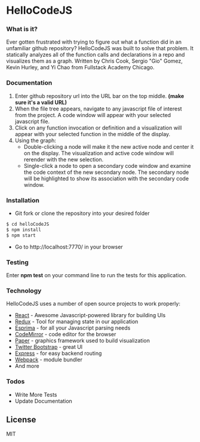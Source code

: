 # HelloCodeJS

### What is it?

Ever gotten frustrated with trying to figure out what a function did in an unfamiliar github repository? HelloCodeJS was built to solve that problem. It statically analyzes all of the function calls and declarations in a repo and visualizes them as a graph.
Written by Chris Cook, Sergio "Gio" Gomez, Kevin Hurley, and Yi Chao from Fullstack Academy Chicago.

### Documentation
1. Enter github repository url into the URL bar on the top middle. __(make sure it's a valid URL)__
2. When the file tree appears, navigate to any javascript file of interest from the project. A code window will appear with your selected javascript file.
3. Click on any function invocation or definition and a visualization will appear with your selected function in the middle of the display.
4. Using the graph:
      - Double-clicking a node will make it the new active node and center it on the display. The visualization and active code window will rerender with the new selection.
      - Single-click a node to open a secondary code window and examine the code context of the new secondary node. The secondary node will be highlighted to show its association with the secondary code window.

### Installation
- Git fork or clone the repository into your desired folder
```bash
$ cd helloCodeJS
$ npm install
$ npm start
```
- Go to http://localhost:7770/ in your browser

### Testing

Enter __npm test__ on your command line to run the tests for this application.

### Technology
HelloCodeJS uses a number of open source projects to work properly:

* [React] - Awesome Javascript-powered library for building UIs
* [Redux] - Tool for managing state in our application
* [Esprima] - for all your Javascript parsing needs
* [CodeMirror] - code editor for the browser
* [Paper] - graphics framework used to build visualization
* [Twitter Bootstrap] - great UI
* [Express] - for easy backend routing
* [Webpack] - module bundler
* And more

### Todos

 - Write More Tests
 - Update Documentation
 
License
----

MIT

[//]: # (These are reference links used in the body of this note and get stripped out when the markdown processor does its job. Thanks SO - http://stackoverflow.com/questions/4823468/store-comments-in-markdown-syntax)

   [React]: <https://facebook.github.io/react/>
   [Redux]: <http://redux.js.org/>
   [Esprima]: <http://esprima.org/>
   [CodeMirror]: <https://codemirror.net/>
   [Paper]: <http://paperjs.org/>
   [markdown-it]: <https://github.com/markdown-it/markdown-it>
   [Twitter Bootstrap]: <http://twitter.github.com/bootstrap/>
   [Webpack]: <https://webpack.github.io/docs/>
   [express]: <http://expressjs.com>
